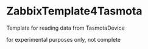 # ZabbixTemplate4Tasmota
Template for reading data from TasmotaDevice

for experimental purposes only, not complete
